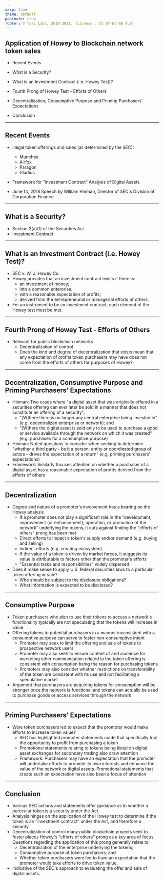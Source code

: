 ```yaml
---
marp: true
theme: default
paginate: true
footer: © Tari Labs, 2018-2021. (License : CC BY-NC-SA 4.0)
---
```


<style>
section {
  font-size: 1.5em;
}
</style>
## Application of *Howey* to Blockchain network token sales

- Recent Events

- What is a Security?

- What is an Investment Contract (i.e. Howey Test)?

- Fourth Prong of Howey Test - Efforts of Others

- Decentralization, Consumptive Purpose and Priming Purchasers' Expectations

- Conclusion

---

## Recent Events

- Illegal token offerings and sales (as determined by the SEC):
  - Munchee
  - Airfox
  - Paragon
  - Gladius

- Framework for “Investment Contract” Analysis of Digital Assets

- June 14, 2018 Speech by William Hinman, Director of SEC's Division of Corporation Finance

---

## What is a Security?

- Section 2(a)(1) of the Securities Act
- Investment Contract

---

## What is an Investment Contract (i.e. Howey Test)?

- SEC v. W. J. Howey Co.
- Howey provides that an investment contract exists if there is:
  - an investment of money;
  - into a common enterprise;
  - with a reasonable expectation of profits;
  - derived from the entrepreneurial or managerial efforts of others.
- For an instrument to be an investment contract, each element of the Howey test must be met.

---

## Fourth Prong of Howey Test - Efforts of Others

- Relevant for public blockchain networks
  - Decentralization of control
  - Does the kind and degree of decentralization that exists mean that any expectation of profits token purchasers may have does not come from the efforts of others for purposes of Howey?

---

## Decentralization, Consumptive Purpose and Priming Purchasers' Expectations

- Hinman: Two cases where "a digital asset that was originally offered in a securities offering can ever later be sold in a manner that does not constitute an offering of a security":
  - "[W]here there is no longer any central enterprise being invested in" (e.g. decentralized enterprise or network); and
  - "[W]here the digital asset is sold only to be used to purchase a good or service available through the network on which it was created" (e.g. purchases for a consumptive purpose)
- Hinman: Noted questions to consider when seeking to determine "whether a third party - be it a person, entity or coordinated group of actors - drives the expectation of a return" (e.g. priming purchasers' expectations)
- Framework: Similarly focuses attention on whether a purchaser of a digital asset has a reasonable expectation of profits derived from the efforts of others

---

## Decentralization

- Degree and nature of a promoter's involvement has a bearing on the Howey analysis
  -  If a promoter does not play a significant role in the "development, improvement (or enhancement), operation, or promotion of the network" underlying the tokens, it cuts against finding the "efforts of others" prong has been met
    - Direct efforts to impact a token's supply and/or demand (e.g. buying and selling)
    - Indirect efforts (e.g. creating ecosystem)
  - If the value of a token is driven by market forces, it suggests its value is attributable to factors other than the promoter's efforts
  - "Essential tasks and responsibilities" widely dispersed
- Does it make sense to apply U.S. federal securities laws to a particular token offering or sale?
  - Who should be subject to the disclosure obligations?
  - What information is expected to be disclosed?

---

## Consumptive Purpose

- Token purchasers who plan to use their tokens to access a network's functionality typically are not speculating that the tokens will increase in value
- Offering tokens to potential purchasers in a manner inconsistent with a consumptive purpose can serve to foster non-consumptive intent
  - Promoter may seek to limit the offering and sale of tokens to prospective network users
  - Promoter may also seek to ensure content of and audience for marketing other communication related to the token offering  is consistent with consumption being the reason for purchasing tokens
  - Promoters may also consider whether restrictions on transferability of the token are consistent with its use and not facilitating a speculative market
- Argument that purchasers are acquiring tokens for consumption will be stronger once the network is functional and tokens can actually be used to purchase goods or access services through the network

---

## Priming Purchasers' Expectations

- Were token purchasers led to expect that the promoter would make efforts to increase token value?
  - SEC has highlighted promoter statements made that specifically tout the opportunity to profit from purchasing a token
  - Promotional statements relating to tokens being listed on digital asset exchanges for secondary trading also draw attention
  - Framework: Purchasers may have an expectation that the promoter will undertake efforts to promote its own interests and enhance the value of the network or digital assets.  Promotional statements that create such an expectation have also been a focus of attention

---

## Conclusion

- Various SEC actions and statements offer guidance as to whether a particular token is a security under the Act.
- Analysis hinges on the application of the Howey test to determine if the token is an "investment contract" under the Act, and therefore a security.
- Decentralization of control many public blockchain projects seek to foster places Howey's "efforts of others" prong as a key area of focus. Questions regarding the application of this prong generally relate to:
  - Decentralization of the enterprise underlying the tokens;
  - Consumptive purpose of token purchasers; and
  - Whether token purchasers were led to have an expectation that the promoter would take efforts to drive token value.
- Indicative of the SEC's approach to evaluating the offer and sale of digital assets.
